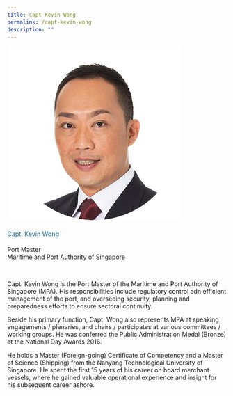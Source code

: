 ```yaml
---
title: Capt Kevin Wong
permalink: /capt-kevin-wong
description: ""
---
```



<div class="row">
            <div class="col is-3">
              <img src="images/speakers/Kevin-Wong.png">
            </div>
            <div class="col is-9 speaker-details">
              <h4>Capt. Kevin Wong</h4>
<p>Port Master<br>
Maritime and Port Authority of Singapore</p><br>
<p>
Capt. Kevin Wong is the Port Master of the Maritime and Port Authority of Singapore (MPA). His responsibilities include regulatory control adn efficient management of the port, and overseeing security, planning and preparedness efforts to ensure sectoral continuity.</p><p>

Beside his primary function, Capt. Wong also represents MPA at speaking engagements / plenaries, and chairs / participates at various committees / working groups. He was conferred the Public Administration Medal (Bronze) at the National Day Awards 2016.
</p><p>
He holds a Master (Foreign-going) Certificate of Competency and a Master of Science (Shipping) from the Nanyang Technological University of Singapore. He spent the first 15 years of his career on board merchant vessels, where he gained valuable operational experience and insight for his subsequent career ashore.</p>
            </div>
          </div> 
					
<style type="text/css"> 
    .is-left{
      text-align: left;
    }
    h4{
      font-weight: 500; 
      color: #337B9A !important;
    }
     .speaker-details p { text-align: justified; }
  </style>